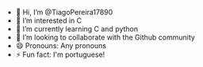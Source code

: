 - 👋 Hi, I’m @TiagoPereira17890
- 👀 I’m interested in C
- 🌱 I’m currently learning C and python
- 💞️ I’m looking to collaborate with the Github community
- 😄 Pronouns: Any pronouns
- ⚡ Fun fact: I'm portuguese!

<!---
TiagoPereira17890/TiagoPereira17890 is a ✨ special ✨ repository because its `README.md` (this file) appears on your GitHub profile.
You can click the Preview link to take a look at your changes.
--->
